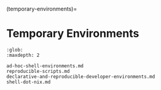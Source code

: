 (temporary-environments)=
# Temporary Environments

```{toctree}
:glob:
:maxdepth: 2

ad-hoc-shell-environments.md
reproducible-scripts.md
declarative-and-reproducible-developer-environments.md
shell-dot-nix.md
```
